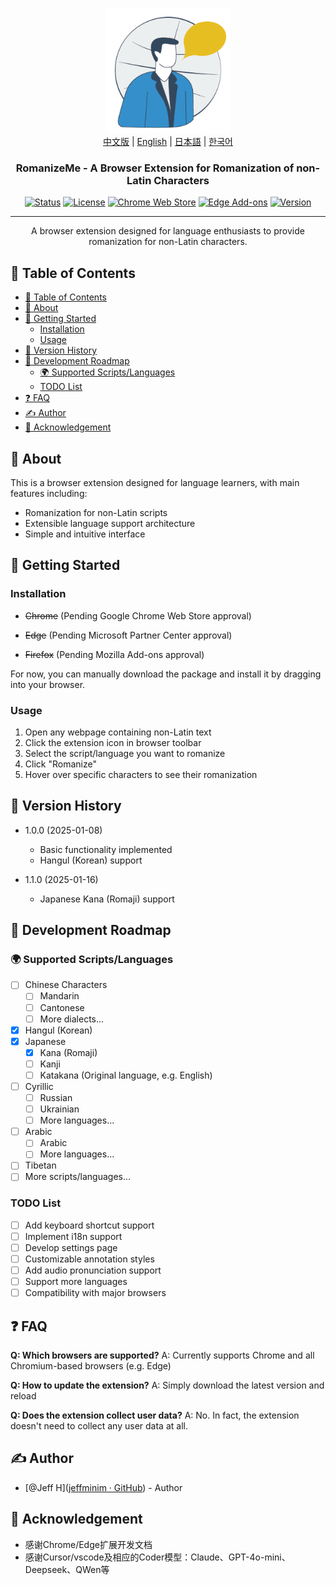 <p align="center">
  <a href="" rel="noopener">
 <img width=200px height=200px src="assets/romanizemelogo256.png" alt="RomanizeMe - Browser Extension Logo"></a>
 <br>
  <a href="./README.zh.md">中文版</a> | <a href="./README.md">English</a> | <a href="./README.ja.md">日本語</a> | <a href="./README.ko.md">한국어</a>
</p>

<h3 align="center">RomanizeMe - A Browser Extension for Romanization of non-Latin Characters</h3>

<div align="center">

[![Status](https://img.shields.io/badge/status-active-success.svg)]()
[![License](https://img.shields.io/badge/license-MIT-blue.svg)](/LICENSE)
[![Chrome Web Store](https://img.shields.io/chrome-web-store/v/your-extension-id.svg)](https://chrome.google.com/webstore/detail/your-extension-id)
[![Edge Add-ons](https://img.shields.io/badge/edge-add--ons-blue.svg)](https://microsoftedge.microsoft.com/addons/detail/your-extension-id)
[![Version](https://img.shields.io/badge/version-1.1.0-blue.svg)](https://github.com/jeffminim/RomanizeMe/releases/tag/v1.1.0)

</div>

---

<p align="center"> A browser extension designed for language enthusiasts to provide romanization for non-Latin characters.
    <br> 
</p>

## 📝 Table of Contents

- [📝 Table of Contents](#-table-of-contents)
- [🧐 About ](#-about-)
- [🏁 Getting Started ](#-getting-started-)
  - [Installation](#installation)
  - [Usage](#usage)
- [📅 Version History ](#-version-history-)
- [📅 Development Roadmap ](#-development-roadmap-)
  - [🌍 Supported Scripts/Languages ](#-supported-scriptslanguages-)
  - [TODO List](#todo-list)
- [❓ FAQ ](#-faq-)
- [✍️ Author ](#️-author-)
- [🎉 Acknowledgement ](#-acknowledgement-)

## 🧐 About <a name = "about"></a>

This is a browser extension designed for language learners, with main features including:

- Romanization for non-Latin scripts
- Extensible language support architecture
- Simple and intuitive interface

## 🏁 Getting Started <a name = "getting-started"></a>

### Installation

- ~~Chrome~~ (Pending Google Chrome Web Store approval)

- ~~Edge~~ (Pending Microsoft Partner Center approval)

- ~~Firefox~~ (Pending Mozilla Add-ons approval)

For now, you can manually download the package and install it by dragging into your browser.

### Usage

1. Open any webpage containing non-Latin text
2. Click the extension icon in browser toolbar
3. Select the script/language you want to romanize
4. Click "Romanize"
5. Hover over specific characters to see their romanization

## 📅 Version History <a name = "version-history"></a>

- 1.0.0 (2025-01-08)
  
  - Basic functionality implemented
  - Hangul (Korean) support

- 1.1.0 (2025-01-16)
  
  - Japanese Kana (Romaji) support

## 📅 Development Roadmap <a name = "development-roadmap"></a>

### 🌍 Supported Scripts/Languages <a name = "supported-scriptslanguages"></a>

- [ ] Chinese Characters
  - [ ] Mandarin
  - [ ] Cantonese
  - [ ] More dialects...
- [X] Hangul (Korean)
- [x] Japanese
  - [x] Kana (Romaji)
  - [ ] Kanji
  - [ ] Katakana (Original language, e.g. English)
- [ ] Cyrillic
  - [ ] Russian
  - [ ] Ukrainian
  - [ ] More languages...
- [ ] Arabic
  - [ ] Arabic
  - [ ] More languages...
- [ ] Tibetan
- [ ] More scripts/languages...

### TODO List

- [ ] Add keyboard shortcut support
- [ ] Implement i18n support
- [ ] Develop settings page
- [ ] Customizable annotation styles
- [ ] Add audio pronunciation support
- [ ] Support more languages
- [ ] Compatibility with major browsers

## ❓ FAQ <a name = "faq"></a>

**Q: Which browsers are supported?**
A: Currently supports Chrome and all Chromium-based browsers (e.g. Edge)

**Q: How to update the extension?**
A: Simply download the latest version and reload

**Q: Does the extension collect user data?**
A: No. In fact, the extension doesn't need to collect any user data at all.



## ✍️ Author <a name = "Author"></a>

- [@Jeff H]([jeffminim · GitHub](https://github.com/jeffminim)) - Author

## 🎉 Acknowledgement <a name = "Acknowledgement"></a>

- 感谢Chrome/Edge扩展开发文档
- 感谢Cursor/vscode及相应的Coder模型：Claude、GPT-4o-mini、Deepseek、QWen等
